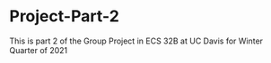 # Project-Part-2
This is part 2 of the Group Project in ECS 32B at UC Davis for Winter Quarter of 2021

